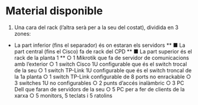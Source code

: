 # Material disponible
1. Una cara del rack (l’altra serà per a la seu del costat), dividida en 3 zones:
- La part inferior (fins el separador) és on estaran els servidors
**
■ La part central (fins el Cisco) fa de rack del CPD
**
■ La part superior és el rack de la planta 1
**
○ 1 Mikrotik que fa de servidor de comunicacions amb l’exterior
○ 1 switch Cisco 1U configurable que és el switch trocal de la seu
○ 1 switch TP-Link 1U configurable que és el switch troncal de la 1a planta
○ 1 switch TP-Link configurable de 8 ports no enrackable
○ 3 switches 1U no configurables
○ 2 punts d’accés inalàmbric
○ 3 PC Dell que faran de servidors de la seu
○ 5 PC per a fer de clients de la xarxa
○ 5 monitors, 5 teclats i 5 ratolins

